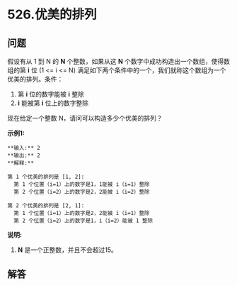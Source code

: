 # 526.优美的排列

## 问题

假设有从 1 到 N 的 **N** 个整数，如果从这 **N** 个数字中成功构造出一个数组，使得数组的第 **i** 位 (1 <= i <= N) 满足如下两个条件中的一个，我们就称这个数组为一个优美的排列。条件：

1. 第 **i** 位的数字能被 **i** 整除
2. **i** 能被第 **i** 位上的数字整除

现在给定一个整数 N，请问可以构造多少个优美的排列？

**示例1:**

```
**输入:** 2
**输出:** 2
**解释:**

第 1 个优美的排列是 [1, 2]:
  第 1 个位置（i=1）上的数字是1，1能被 i（i=1）整除
  第 2 个位置（i=2）上的数字是2，2能被 i（i=2）整除

第 2 个优美的排列是 [2, 1]:
  第 1 个位置（i=1）上的数字是2，2能被 i（i=1）整除
  第 2 个位置（i=2）上的数字是1，i（i=2）能被 1 整除

```

**说明:**

1. **N** 是一个正整数，并且不会超过15。



## 解答

